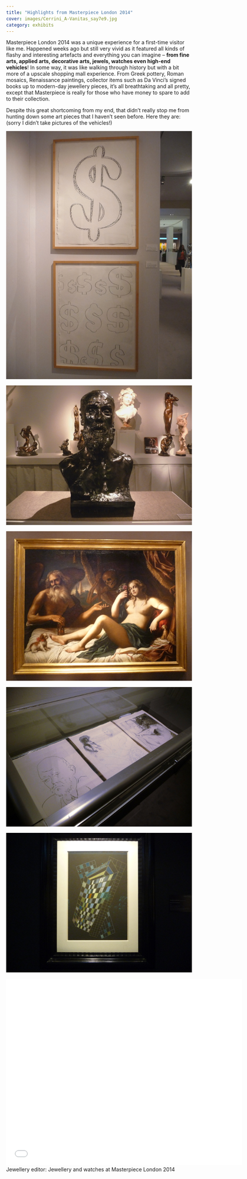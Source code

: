 ```yaml
---
title: "Highlights from Masterpiece London 2014"
cover: images/Cerrini_A-Vanitas_say7e9.jpg
category: exhibits
---
```


Masterpiece London 2014 was a unique experience for a first-time visitor like me. Happened weeks ago but still very vivid as it featured all kinds of flashy and interesting artefacts and everything you can imagine – **from fine arts, applied arts, decorative arts, jewels, watches even high-end vehicles**! In some way, it was like walking through history but with a bit more of a upscale shopping mall experience. From Greek pottery, Roman mosaics, Renaissance paintings, collector items such as Da Vinci’s signed books up to modern-day jewellery pieces, it’s all breathtaking and all pretty, except that Masterpiece is really for those who have money to spare to add to their collection.

Despite this great shortcoming from my end, that didn’t really stop me from hunting down some art pieces that I haven’t seen before. Here they are: (sorry I didn’t take pictures of the vehicles!)

![Andy Warhol_Dollar](./images/Andy-Warhol_Dollar_m0dxwa.jpg "Andy Warhol. Dollar Sign. Leila Gallery")

![Auguste Rodin_Bust](./images/Auguste-Rodin_Bust_tmlkf4.jpg "Auguste Rodin. Jean Paul Laurents. Univers du Bronze")

![Cerrini_A Vanitas](./images/Cerrini_A-Vanitas_say7e9.jpg "Gian Domenico Cerrini (1609-1681). A Vanitas: Time Revealing Truth. John Mitchell Fine Paints")

![Picasso_La Suite Vollard](./images/Picasso_La-Suite-Vollard_ktmsmz.jpg "Pablo Picasso. La Suite Vollard. Etchings 1930-1937. 100 impressions, 15 signed by the artist. Provenance: Ambroise Vollard")

![Kandinsky_small planes](./images/Kandinsky_small-planes_nhhgmw.jpg "Wassily Kandinsky. Kleine Flacken (small planes) 1936")

<iframe allowfullscreen="" class="youtube-player" frameborder="0" height="505" src="//www.youtube.com/embed/ucJUcrsmA5A?wmode=transparent&fs=1&hl=en&modestbranding=1&iv_load_policy=3&showsearch=0&rel=0&theme=dark" title="YouTube video player" type="text/html" width="640"></iframe>

<figcaption>Jewellery editor: Jewellery and watches at Masterpiece London 2014</figcaption>
